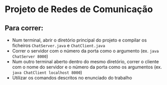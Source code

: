 # Projeto de Redes de Comunicação

## Para correr:

* Num terminal, abrir o diretório principal do projeto e compilar os ficheiros `ChatServer.java` e `ChatClient.java`
* Correr o servidor com o número da porta como o argumento (ex. `java ChatServer 8000`)
* Num outro terminal aberto dentro do mesmo diretório, correr o cliente com o nome do servidor e o número da porta como os argumentos (ex. `java ChatClient localhost 8000`)
* Utilizar os comandos descritos no enunciado do trabalho
